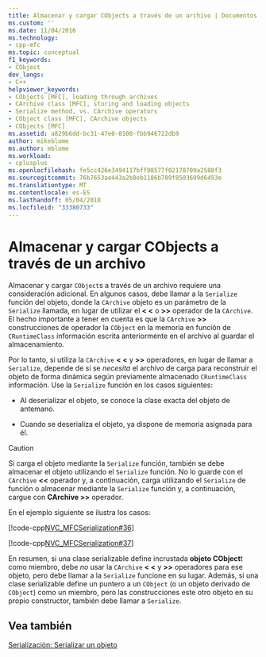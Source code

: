 ```yaml
---
title: Almacenar y cargar CObjects a través de un archivo | Documentos de Microsoft
ms.custom: ''
ms.date: 11/04/2016
ms.technology:
- cpp-mfc
ms.topic: conceptual
f1_keywords:
- CObject
dev_langs:
- C++
helpviewer_keywords:
- CObjects [MFC], loading through archives
- CArchive class [MFC], storing and loading objects
- Serialize method, vs. CArchive operators
- CObject class [MFC], CArchive objects
- CObjects [MFC]
ms.assetid: a829b6dd-bc31-47e0-8108-fbb946722db9
author: mikeblome
ms.author: mblome
ms.workload:
- cplusplus
ms.openlocfilehash: fe5cc426e3494117bff98577f02178709a2588f3
ms.sourcegitcommit: 76b7653ae443a2b8eb1186b789f8503609d6453e
ms.translationtype: MT
ms.contentlocale: es-ES
ms.lasthandoff: 05/04/2018
ms.locfileid: "33380733"
---
```

# <a name="storing-and-loading-cobjects-via-an-archive"></a>Almacenar y cargar CObjects a través de un archivo
Almacenar y cargar `CObject`s a través de un archivo requiere una consideración adicional. En algunos casos, debe llamar a la `Serialize` función del objeto, donde la `CArchive` objeto es un parámetro de la `Serialize` llamada, en lugar de utilizar el **< \<** o **>>** operador de la `CArchive`. El hecho importante a tener en cuenta es que la `CArchive` **>>** construcciones de operador la `CObject` en la memoria en función de `CRuntimeClass` información escrita anteriormente en el archivo al guardar el almacenamiento.  
  
 Por lo tanto, si utiliza la `CArchive` **< \<** y **>>** operadores, en lugar de llamar a `Serialize`, depende de si se *necesita* el archivo de carga para reconstruir el objeto de forma dinámica según previamente almacenado `CRuntimeClass` información. Use la `Serialize` función en los casos siguientes:  
  
-   Al deserializar el objeto, se conoce la clase exacta del objeto de antemano.  
  
-   Cuando se deserializa el objeto, ya dispone de memoria asignada para él.  
  
> [!CAUTION]
>  Si carga el objeto mediante la `Serialize` función, también se debe almacenar el objeto utilizando el `Serialize` función. No lo guarde con el `CArchive` **<<** operador y, a continuación, carga utilizando el `Serialize` de función o almacenar mediante la `Serialize` función y, a continuación, cargue con **CArchive >>** operador.  
  
 En el ejemplo siguiente se ilustra los casos:  
  
 [!code-cpp[NVC_MFCSerialization#36](../mfc/codesnippet/cpp/storing-and-loading-cobjects-via-an-archive_1.h)]  
  
 [!code-cpp[NVC_MFCSerialization#37](../mfc/codesnippet/cpp/storing-and-loading-cobjects-via-an-archive_2.cpp)]  
  
 En resumen, si una clase serializable define incrustada **objeto CObject**t como miembro, debe *no* usar la `CArchive` **< \<** y **>>** operadores para ese objeto, pero debe llamar a la `Serialize` funcione en su lugar. Además, si una clase serializable define un puntero a un `CObject` (o un objeto derivado de `CObject`) como un miembro, pero las construcciones este otro objeto en su propio constructor, también debe llamar a `Serialize`.  
  
## <a name="see-also"></a>Vea también  
 [Serialización: Serializar un objeto](../mfc/serialization-serializing-an-object.md)

